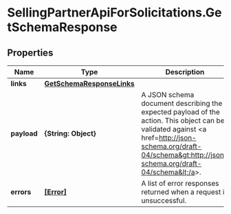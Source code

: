 # SellingPartnerApiForSolicitations.GetSchemaResponse

## Properties

Name | Type | Description | Notes
------------ | ------------- | ------------- | -------------
**links** | [**GetSchemaResponseLinks**](GetSchemaResponseLinks.md) |  | [optional] 
**payload** | **{String: Object}** | A JSON schema document describing the expected payload of the action. This object can be validated against &lt;a href&#x3D;http://json-schema.org/draft-04/schema&gt;http://json-schema.org/draft-04/schema&lt;/a&gt;. | [optional] 
**errors** | [**[Error]**](Error.md) | A list of error responses returned when a request is unsuccessful. | [optional] 


